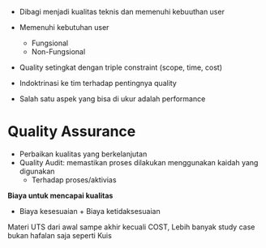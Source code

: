 - Dibagi menjadi kualitas teknis dan memenuhi kebuuthan user
- Memenuhi kebutuhan user
	- Fungsional
	- Non-Fungsional

- Quality setingkat dengan triple constraint (scope, time, cost)
- Indoktrinasi ke tim terhadap pentingnya quality
- Salah satu aspek yang bisa di ukur adalah performance

# Quality Assurance
- Perbaikan kualitas yang berkelanjutan
- Quality Audit: memastikan proses dilakukan menggunakan kaidah yang digunakan
	- Terhadap proses/aktivias

**Biaya untuk mencapai kualitas**
- Biaya kesesuaian + Biaya ketidaksesuaian


Materi UTS dari awal sampe akhir kecuali COST, Lebih banyak study case bukan hafalan saja seperti Kuis